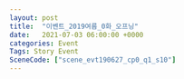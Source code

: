```yaml
---
layout: post
title:  "이벤트_2019여름_0화_오프닝"
date:   2021-07-03 06:00:00 +0000
categories: Event
Tags: Story Event
SceneCode: ["scene_evt190627_cp0_q1_s10"]
---
```

